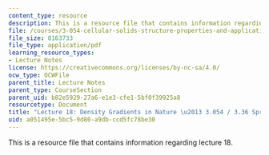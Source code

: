 ```yaml
---
content_type: resource
description: This is a resource file that contains information regarding lecture 18.
file: /courses/3-054-cellular-solids-structure-properties-and-applications-spring-2015/a051495e5bc59d80a9dbccd5fc78be30_MIT3_054S15_L18_density.pdf
file_size: 8163733
file_type: application/pdf
learning_resource_types:
- Lecture Notes
license: https://creativecommons.org/licenses/by-nc-sa/4.0/
ocw_type: OCWFile
parent_title: Lecture Notes
parent_type: CourseSection
parent_uid: b82e5929-27a6-e1e3-cfe1-5bf0f39925a8
resourcetype: Document
title: "Lecture 18: Density Gradients in Nature \u2013 3.054 / 3.36 Spring 2015"
uid: a051495e-5bc5-9d80-a9db-ccd5fc78be30
---
```

This is a resource file that contains information regarding lecture 18.